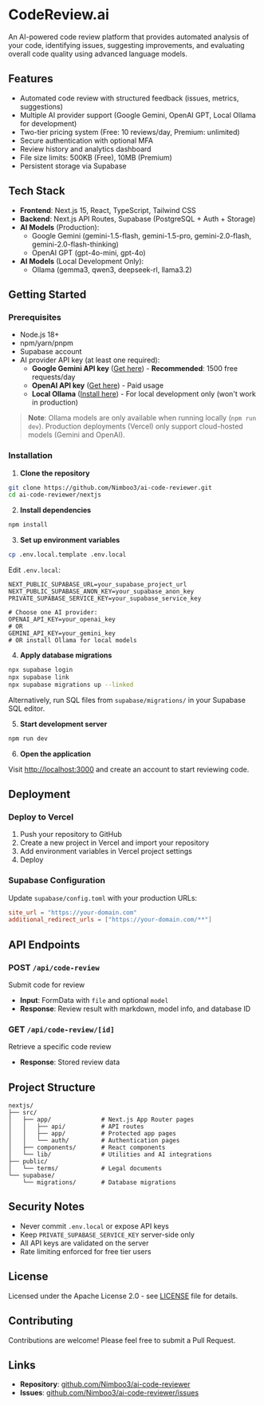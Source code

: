 # CodeReview.ai

An AI-powered code review platform that provides automated analysis of your code, identifying issues, suggesting improvements, and evaluating overall code quality using advanced language models.

## Features

- Automated code review with structured feedback (issues, metrics, suggestions)
- Multiple AI provider support (Google Gemini, OpenAI GPT, Local Ollama for development)
- Two-tier pricing system (Free: 10 reviews/day, Premium: unlimited)
- Secure authentication with optional MFA
- Review history and analytics dashboard
- File size limits: 500KB (Free), 10MB (Premium)
- Persistent storage via Supabase

## Tech Stack

- **Frontend**: Next.js 15, React, TypeScript, Tailwind CSS
- **Backend**: Next.js API Routes, Supabase (PostgreSQL + Auth + Storage)
- **AI Models** (Production):
  - Google Gemini (gemini-1.5-flash, gemini-1.5-pro, gemini-2.0-flash, gemini-2.0-flash-thinking)
  - OpenAI GPT (gpt-4o-mini, gpt-4o)
- **AI Models** (Local Development Only):
  - Ollama (gemma3, qwen3, deepseek-rl, llama3.2)

## Getting Started

### Prerequisites

- Node.js 18+
- npm/yarn/pnpm
- Supabase account
- AI provider API key (at least one required):
  - **Google Gemini API key** ([Get here](https://aistudio.google.com/apikey)) - **Recommended**: 1500 free requests/day
  - **OpenAI API key** ([Get here](https://platform.openai.com/api-keys)) - Paid usage
  - **Local Ollama** ([Install here](https://ollama.com/)) - For local development only (won't work in production)

> **Note**: Ollama models are only available when running locally (`npm run dev`). Production deployments (Vercel) only support cloud-hosted models (Gemini and OpenAI).

### Installation

1. **Clone the repository**
```bash
git clone https://github.com/Nimboo3/ai-code-reviewer.git
cd ai-code-reviewer/nextjs
```

2. **Install dependencies**
```bash
npm install
```

3. **Set up environment variables**
```bash
cp .env.local.template .env.local
```

Edit `.env.local`:
```env
NEXT_PUBLIC_SUPABASE_URL=your_supabase_project_url
NEXT_PUBLIC_SUPABASE_ANON_KEY=your_supabase_anon_key
PRIVATE_SUPABASE_SERVICE_KEY=your_supabase_service_key

# Choose one AI provider:
OPENAI_API_KEY=your_openai_key
# OR
GEMINI_API_KEY=your_gemini_key
# OR install Ollama for local models
```

4. **Apply database migrations**
```bash
npx supabase login
npx supabase link
npx supabase migrations up --linked
```

Alternatively, run SQL files from `supabase/migrations/` in your Supabase SQL editor.

5. **Start development server**
```bash
npm run dev
```

6. **Open the application**

Visit [http://localhost:3000](http://localhost:3000) and create an account to start reviewing code.

## Deployment

### Deploy to Vercel

1. Push your repository to GitHub
2. Create a new project in Vercel and import your repository
3. Add environment variables in Vercel project settings
4. Deploy

### Supabase Configuration

Update `supabase/config.toml` with your production URLs:
```toml
site_url = "https://your-domain.com"
additional_redirect_urls = ["https://your-domain.com/**"]
```

## API Endpoints

### POST `/api/code-review`
Submit code for review
- **Input**: FormData with `file` and optional `model`
- **Response**: Review result with markdown, model info, and database ID

### GET `/api/code-review/[id]`
Retrieve a specific code review
- **Response**: Stored review data

## Project Structure

```
nextjs/
├── src/
│   ├── app/              # Next.js App Router pages
│   │   ├── api/          # API routes
│   │   ├── app/          # Protected app pages
│   │   └── auth/         # Authentication pages
│   ├── components/       # React components
│   └── lib/              # Utilities and AI integrations
├── public/
│   └── terms/            # Legal documents
└── supabase/
    └── migrations/       # Database migrations
```

## Security Notes

- Never commit `.env.local` or expose API keys
- Keep `PRIVATE_SUPABASE_SERVICE_KEY` server-side only
- All API keys are validated on the server
- Rate limiting enforced for free tier users

## License

Licensed under the Apache License 2.0 - see [LICENSE](LICENSE) file for details.

## Contributing

Contributions are welcome! Please feel free to submit a Pull Request.

## Links

- **Repository**: [github.com/Nimboo3/ai-code-reviewer](https://github.com/Nimboo3/ai-code-reviewer)
- **Issues**: [github.com/Nimboo3/ai-code-reviewer/issues](https://github.com/Nimboo3/ai-code-reviewer/issues)
